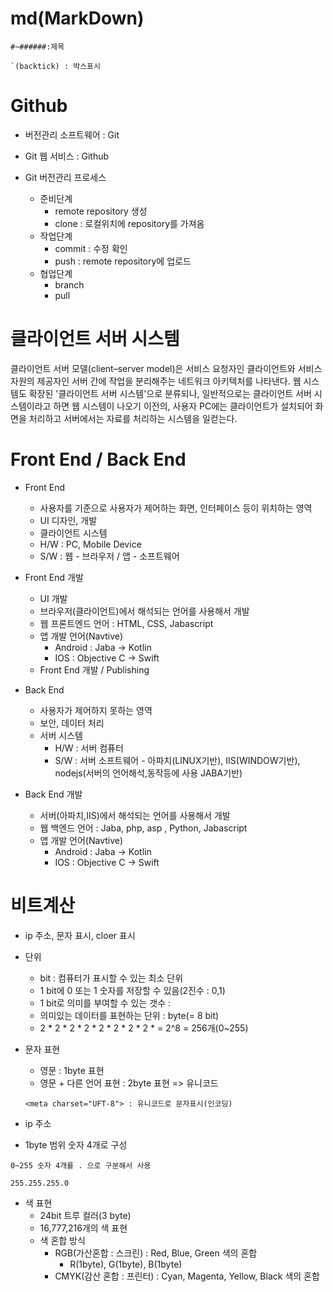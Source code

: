 # md(MarkDown)

```
#~######:제목

`(backtick) : 박스표시
```

# Github

- 버전관리 소프트웨어 : Git
- Git 웹 서비스 : Github

- Git 버전관리 프로세스
  - 준비단계
    - remote repository 생성
    - clone : 로컬위치에 repository를 가져옴
  - 작업단계
    - commit : 수정 확인
    - push : remote repository에 업로드
  - 협업단계
    - branch
    - pull

# 클라이언트 서버 시스템

클라이언트 서버 모델(client–server model)은 서비스 요청자인 클라이언트와 서비스 자원의 제공자인 서버 간에 작업을 분리해주는 네트워크 아키텍처를 나타낸다. 웹 시스템도 확장된 '클라이언트 서버 시스템'으로 분류되나, 일반적으로는 클라이언트 서버 시스템이라고 하면 웹 시스템이 나오기 이전의, 사용자 PC에는 클라이언트가 설치되어 화면을 처리하고 서버에서는 자료를 처리하는 시스템을 일컫는다.

# Front End / Back End

- Front End

  - 사용자를 기준으로 사용자가 제어하는 화면, 인터페이스 등이 위치하는 영역
  - UI 디자인, 개발
  - 클라이언트 시스템
  - H/W : PC, Mobile Device
  - S/W : 웹 - 브라우저 / 앱 - 소프트웨어

- Front End 개발

  - UI 개발
  - 브라우저(클라이언트)에서 해석되는 언어를 사용해서 개발
  - 웹 프론트엔드 언어 : HTML, CSS, Jabascript
  - 앱 개발 언어(Navtive)
    - Android : Jaba -> Kotlin
    - IOS : Objective C -> Swift
  - Front End 개발 / Publishing

- Back End

  - 사용자가 제어하지 못하는 영역
  - 보안, 데이터 처리
  - 서버 시스템
    - H/W : 서버 컴퓨터
    - S/W : 서버 소프트웨어 - 아파치(LINUX기반), IIS(WINDOW기반), nodejs(서버의 언어해석,동작등에 사용 JABA기반)

- Back End 개발
  - 서버(아파치,IIS)에서 해석되는 언어를 사용해서 개발
  - 웹 백엔드 언어 : Jaba, php, asp , Python, Jabascript
  - 앱 개발 언어(Navtive)
    - Android : Jaba -> Kotlin
    - IOS : Objective C -> Swift

# 비트계산

- ip 주소, 문자 표시, cloer 표시

- 단위
  - bit : 컴퓨터가 표시할 수 있는 최소 단위
  - 1 bit에 0 또는 1 숫자를 저장할 수 있음(2진수 : 0,1)
  - 1 bit로 의미를 부여할 수 있는 갯수 : 
  - 의미있는 데이터를 표현하는 단위 : byte(= 8 bit)
  - 2 * 2 * 2 * 2 * 2 * 2 * 2 * 2 * = 2^8 = 256개(0~255)

- 문자 표현
  - 영문 : 1byte 표현
  - 영문 + 다른 언어 표현 : 2byte 표현 => 유니코드

  ```
  <meta charset="UFT-8"> : 유니코드로 문자표시(인코딩)
  ```

 - ip 주소
  - 1byte 범위 숫자 4개로 구성
  ```
  0~255 숫자 4개를 . 으로 구분해서 사용

  255.255.255.0

  ```

- 색 표현
  - 24bit 트루 컬러(3 byte)
  - 16,777,216개의 색 표현
  - 색 혼합 방식
    - RGB(가산혼합 : 스크린) : Red, Blue, Green 색의 혼합
      - R(1byte), G(1byte), B(1byte)
    - CMYK(감산 혼합 : 프린터) : Cyan, Magenta, Yellow, Black 색의 혼합
